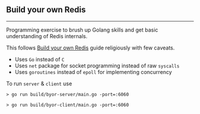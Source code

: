 ## Build your own Redis

---

Programming exercise to brush up Golang skills and get basic understanding of Redis internals.

This follows [Build your own Redis](https://build-your-own.org/redis) guide religiously with few caveats.

- Uses `Go` instead of `C`
- Uses `net` package for socket programming instead of raw `syscalls`
- Uses `goroutines` instead of `epoll` for implementing concurrency

To run `server` & `client` use

```
> go run build/byor-server/main.go -port=:6060

> go run build/byor-client/main.go -port=:6060
```
